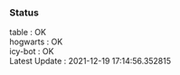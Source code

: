 ### Status


table : OK  
hogwarts : OK  
icy-bot : OK  
Latest Update : 2021-12-19 17:14:56.352815
